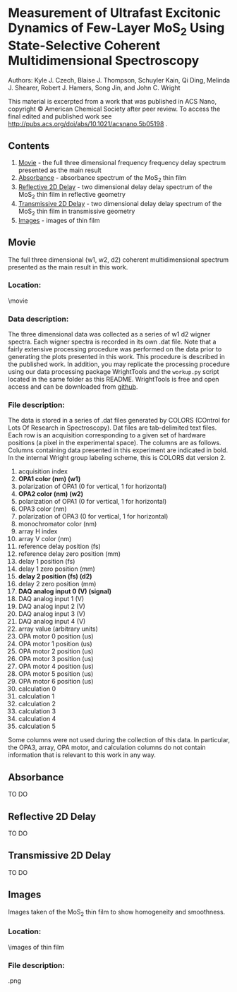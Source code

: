 # Measurement of Ultrafast Excitonic Dynamics of Few-Layer MoS<sub>2</sub> Using State-Selective Coherent Multidimensional Spectroscopy

Authors: Kyle J. Czech, Blaise J. Thompson, Schuyler Kain, Qi Ding, Melinda J. Shearer, Robert J. Hamers, Song Jin, and John C. Wright

This material is excerpted from a work that was published in ACS Nano, copyright © American Chemical Society after peer review. To access the final edited and published work see http://pubs.acs.org/doi/abs/10.1021/acsnano.5b05198 .

## Contents

1. [Movie](#movie) - the full three dimensional frequency frequency delay spectrum presented as the main result
2. [Absorbance](#absorbance) - absorbance spectrum of the MoS<sub>2</sub> thin film
3. [Reflective 2D Delay](#reflective-2d-delay) - two dimensional delay delay spectrum of the MoS<sub>2</sub> thin film in reflective geometry
4. [Transmissive 2D Delay](#transmissive-2d-delay) - two dimensional delay delay spectrum of the MoS<sub>2</sub> thin film in transmissive geometry
5. [Images](#images) - images of thin film

## Movie
The full three dimensional (w1, w2, d2) coherent multidimensional spectrum presented as the main result in this work.

### Location:
\\movie

### Data description:
The three dimensional data was collected as a series of w1 d2 wigner spectra. Each wigner spectra is recorded in its own .dat file. Note that a fairly extensive processing procedure was performed on the data prior to generating the plots presented in this work. This procedure is described in the published work. In addition, you may replicate the processing procedure using our data processing package WrightTools and the `workup.py` script located in the same folder as this README. WrightTools is free and open access and can be downloaded from [github](https://github.com/wright-group/WrightTools).

### File description:
The data is stored in a series of .dat files generated by COLORS (COntrol for Lots Of Research in Spectroscopy). Dat files are tab-delimited text files. Each row is an acquisition corresponding to a given set of hardware positions (a pixel in the experimental space). The columns are as follows. Columns containing data presented in this experiment are indicated in bold. In the internal Wright group labeling scheme, this is COLORS dat version 2.

1. acquisition index
2. **OPA1 color (nm) (w1)**
3. polarization of OPA1 (0 for vertical, 1 for horizontal)
4. **OPA2 color (nm) (w2)**
5. polarization of OPA1 (0 for vertical, 1 for horizontal)
6. OPA3 color (nm)
7. polarization of OPA3 (0 for vertical, 1 for horizontal)
8. monochromator color (nm)
9. array H index
10. array V color (nm)
11. reference delay position (fs)
12. reference delay zero position (mm)
13. delay 1 position (fs)
14. delay 1 zero position (mm)
15. **delay 2 position (fs) (d2)**
16. delay 2 zero position (mm)
17. **DAQ analog input 0 (V) (signal)**
18. DAQ analog input 1 (V)
19. DAQ analog input 2 (V)
20. DAQ analog input 3 (V)
21. DAQ analog input 4 (V)
22. array value (arbitrary units)
23. OPA motor 0 position (us)
24. OPA motor 1 position (us)
25. OPA motor 2 position (us)
26. OPA motor 3 position (us)
27. OPA motor 4 position (us)
28. OPA motor 5 position (us)
29. OPA motor 6 position (us)
30. calculation 0
31. calculation 1
32. calculation 2
33. calculation 3
34. calculation 4
35. calculation 5

Some columns were not used during the collection of this data. In particular, the OPA3, array, OPA motor, and calculation columns do not contain information that is relevant to this work in any way.

## Absorbance

TO DO

## Reflective 2D Delay

TO DO

## Transmissive 2D Delay

TO DO

## Images

Images taken of the MoS<sub>2</sub> thin film to show homogeneity and smoothness.

### Location:
\\images of thin film

### File description:
.png
